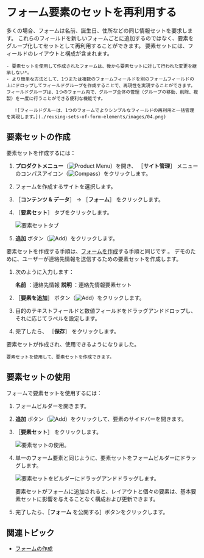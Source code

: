 # フォーム要素のセットを再利用する

多くの場合、フォームは名前、誕生日、住所などの同じ情報セットを要求します。 これらのフィールドを新しいフォームごとに追加するのではなく、要素をグループ化してセットとして再利用することができます。 要素セットには、フィールドのレイアウトと構成が含まれます。

```{note}
- 要素セットを使用して作成されたフォームは、後から要素セットに対して行われた変更を継承しない*。
- より簡単な方法として、1つまたは複数のフォームフィールドを別のフォームフィールドの上にドロップしてフィールドグループを作成することで、再現性を実現することができます。 フィールドグループは、1つのフォーム内で、グループ全体の管理（グループの移動、削除、複製）を一度に行うことができる便利な機能です。

   ![フィールドグルーは、1つのフォームでよりシンプルなフィールドの再利用と一括管理を実現します。](./reusing-sets-of-form-elements/images/04.png)
```

## 要素セットの作成

要素セットを作成するには：

1. **プロダクトメニュー**（![Product Menu](../../../images/icon-product-menu.png)）を開き、 ［**サイト管理**］ メニューのコンパスアイコン（![Compass](../../../images/icon-compass.png)）をクリックします。
1. フォームを作成するサイトを選択します。
1. ［**コンテンツ & データ**］ &rarr; ［**フォーム**］ をクリックします。
1. ［**要素セット**］ タブをクリックします。

     ![要素セットタブ](./reusing-sets-of-form-elements/images/01.png)

1. **追加** ボタン（![Add](../../../images/icon-add.png)）をクリックします。

要素セットを作成する手順は、[フォームを作成](./creating-forms.md)する手順と同じです 。 デモのために、ユーザーが連絡先情報を送信するための要素セットを作成します。

1. 次のように入力します：

    **名前** ：連絡先情報 **説明** ：連絡先情報要素セット

1. ［**要素を追加**］ ボタン（![Add](../../../images/icon-add.png)）をクリックします。
1. 目的のテキストフィールドと数値フィールドをドラッグアンドドロップし、それに応じてラベルを設定します。
1. 完了したら、 ［**保存**］ をクリックします。

要素セットが作成され、使用できるようになりました。

```{tip}
要素セットを使用して、要素セットを作成できます。
```

## 要素セットの使用

フォームで要素セットを使用するには：

1. フォームビルダーを開きます。
1. **追加** ボタン（![Add](../../../images/icon-add.png)）をクリックして、要素のサイドバーを開きます。
1. ［**要素セット**］ をクリックします。

    ![要素セットの使用。](./reusing-sets-of-form-elements/images/02.png)

1. 単一のフォーム要素と同じように、要素セットをフォームビルダーにドラッグします。

    ![要素セットをビルダーにドラッグアンドドラッグします。](./reusing-sets-of-form-elements/images/03.png)

    要素セットがフォームに追加されると、レイアウトと個々の要素は、基本要素セットに影響を与えることなく構成および更新できます。

1. 完了したら、［**フォーム** を公開する］ボタンをクリックします。

## 関連トピック

* [フォームの作成](./creating-forms.md)
